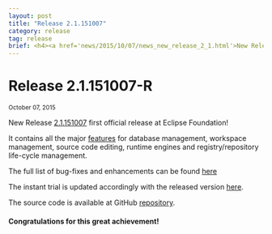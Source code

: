 ```yaml
---
layout: post
title: "Release 2.1.151007"
category: release
tag: release
brief: <h4><a href='news/2015/10/07/news_new_release_2_1.html'>New Release 2.1.151007</a></h4> <sub class="post-info">October 07, 2015</sub><br> First official release at Eclipse Foundation...<br>
---
```


Release 2.1.151007-R
===

<sub class="post-info">October 07, 2015</sub>
	
New Release [2.1.151007](https://wiki.eclipse.org/Dirigible/Downloads/2.1.151007-R)
first official release at Eclipse Foundation!

It contains all the major [features](https://projects.eclipse.org/projects/ecd.dirigible/releases/2.1) for 
database management, workspace management, source code editing, runtime engines and registry/repository life-cycle management.

The full list of bug-fixes and enhancements can be found [here](https://bugs.eclipse.org/bugs/buglist.cgi?cmdtype=runnamed&list_id=12828926&namedcmd=Dirigible%202.1%20Closed)

The instant trial is updated accordingly with the released version [here](http://trial.dirigible.io).

The source code is available at GitHub [repository](https://github.com/eclipse/dirigible/tree/2.1.151007-R).

#### Congratulations for this great achievement!

